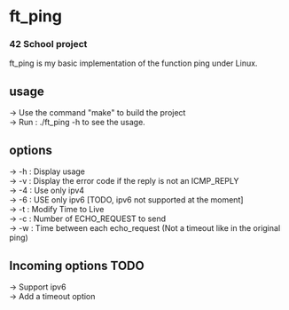 # ft_ping

### 42 School project

ft_ping is my basic implementation of the function ping under Linux.

## usage

->  Use the command "make" to build the project <br />
->  Run : ./ft_ping -h to see the usage. <br />


## options

-> -h   :   Display usage <br />
-> -v   :   Display the error code if the reply is not an ICMP_REPLY <br />
-> -4   :   Use only ipv4 <br />
-> -6   :   USE only ipv6 [TODO, ipv6 not supported at the moment] <br />
-> -t   :   Modify Time to Live <br />
-> -c   :   Number of ECHO_REQUEST to send <br />
-> -w   :   Time between each echo_request (Not a timeout like in the original ping) <br />

## Incoming options TODO

-> Support ipv6 <br />
-> Add a timeout option <br />
